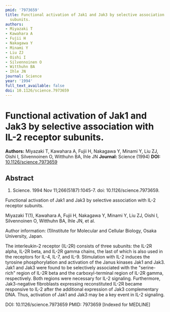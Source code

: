 ```yaml
---
pmid: '7973659'
title: Functional activation of Jak1 and Jak3 by selective association with IL-2 receptor
  subunits.
authors:
- Miyazaki T
- Kawahara A
- Fujii H
- Nakagawa Y
- Minami Y
- Liu ZJ
- Oishi I
- Silvennoinen O
- Witthuhn BA
- Ihle JN
journal: Science
year: '1994'
full_text_available: false
doi: 10.1126/science.7973659
---
```


# Functional activation of Jak1 and Jak3 by selective association with IL-2 receptor subunits.
**Authors:** Miyazaki T, Kawahara A, Fujii H, Nakagawa Y, Minami Y, Liu ZJ, Oishi I, Silvennoinen O, Witthuhn BA, Ihle JN
**Journal:** Science (1994)
**DOI:** [10.1126/science.7973659](https://doi.org/10.1126/science.7973659)

## Abstract

1. Science. 1994 Nov 11;266(5187):1045-7. doi: 10.1126/science.7973659.

Functional activation of Jak1 and Jak3 by selective association with IL-2 
receptor subunits.

Miyazaki T(1), Kawahara A, Fujii H, Nakagawa Y, Minami Y, Liu ZJ, Oishi I, 
Silvennoinen O, Witthuhn BA, Ihle JN, et al.

Author information:
(1)Institute for Molecular and Cellular Biology, Osaka University, Japan.

The interleukin-2 receptor (IL-2R) consists of three subunits: the IL-2R alpha, 
IL-2R beta, and IL-2R gamma chains, the last of which is also used in the 
receptors for IL-4, IL-7, and IL-9. Stimulation with IL-2 induces the tyrosine 
phosphorylation and activation of the Janus kinases Jak1 and Jak3. Jak1 and Jak3 
were found to be selectively associated with the "serine-rich" region of IL-2R 
beta and the carboxyl-terminal region of IL-2R gamma, respectively. Both regions 
were necessary for IL-2 signaling. Furthermore, Jak3-negative fibroblasts 
expressing reconstituted IL-2R became responsive to IL-2 after the additional 
expression of Jak3 complementary DNA. Thus, activation of Jak1 and Jak3 may be a 
key event in IL-2 signaling.

DOI: 10.1126/science.7973659
PMID: 7973659 [Indexed for MEDLINE]
